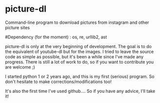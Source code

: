 # picture-dl
Command-line program to download pictures from instagram and other picture sites

#Dependency (for the moment) :
os, re, urllib2, ast

picture-dl is only at the very beginning of development.
The goal is to do the equivalent of youtube-dl but for the images.
I tried to leave the source code as simple as possible, but it's been a while since I've made any progress.
There is still a lot of work to do, so if you want to contribute you are welcome ;)

I started python 1 or 2 years ago, and this is my first (serious) program. So don't hesitate to make corrections/modifications too!

It's also the first time I've used github.... So if you have any advice, I'll take it!
